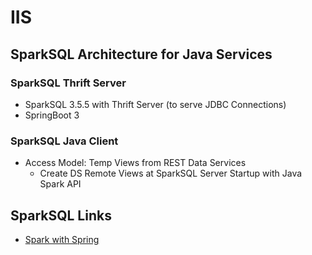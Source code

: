 # IIS

## SparkSQL Architecture for Java Services

### SparkSQL Thrift Server
* SparkSQL 3.5.5 with Thrift Server (to serve JDBC Connections)
* SpringBoot 3

### SparkSQL Java Client
* Access Model: Temp Views from REST Data Services
  * Create DS Remote Views at SparkSQL Server Startup with Java Spark API

## SparkSQL Links
* [Spark with Spring](https://www.baeldung.com/apache-spark)
